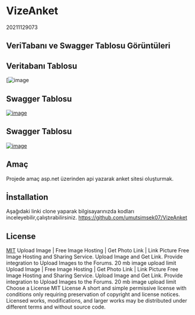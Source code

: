 # VizeAnket
20211129073

## VeriTabanı ve Swagger Tablosu Görüntüleri

## Veritabanı Tablosu
[![image](https://github.com/umutsimsek07/VizeAnket/blob/master/DBSema.jpg)

## Swagger Tablosu
[![image](https://www.linkpicture.com/q/1_69.jpg)](https://www.linkpicture.com/view.php?img=LPic626c5da58e4ae1882172514)

## Swagger Tablosu
[![image](https://www.linkpicture.com/q/2_69.jpg)](https://www.linkpicture.com/view.php?img=LPic626c5da58e4ae1882172514)

## Amaç
Projede amaç asp.net üzerinden api yazarak anket sitesi oluşturmak.


## İnstallation
Aşağıdaki linki clone yaparak bilgisayarınızda kodları inceleyebilir,çalıştırabilirsiniz.
https://github.com/umutsimsek07/VizeAnket


## License

[MIT](https://choosealicense.com/licenses/mit/)
Upload Image | Free Image Hosting | Get Photo Link | Link Picture
Free Image Hosting and Sharing Service. Upload Image and Get Link. Provide integration to Upload Images to the Forums. 20 mb image upload limit
Upload Image | Free Image Hosting | Get Photo Link | Link Picture
Free Image Hosting and Sharing Service. Upload Image and Get Link. Provide integration to Upload Images to the Forums. 20 mb image upload limit
Choose a License
MIT License
A short and simple permissive license with conditions only requiring preservation of copyright and license notices. Licensed works, modifications, and larger works may be distributed under different terms and without source code.
